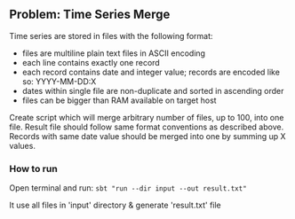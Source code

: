 ## Problem: Time Series Merge
Time series are stored in files with the following format:
* files are multiline plain text files in ASCII encoding
* each line contains exactly one record
* each record contains date and integer value; records are encoded like so: YYYY-MM-DD:X
* dates within single file are non-duplicate and sorted in ascending order
* files can be bigger than RAM available on target host

Create script which will merge arbitrary number of files, up to 100, into one file. Result file should follow same format
conventions as described above. Records with same date value should be merged into one by summing up X values.

### How to run
Open terminal and run:
`sbt "run --dir input --out result.txt"`

It use all files in 'input' directory & generate 'result.txt' file

